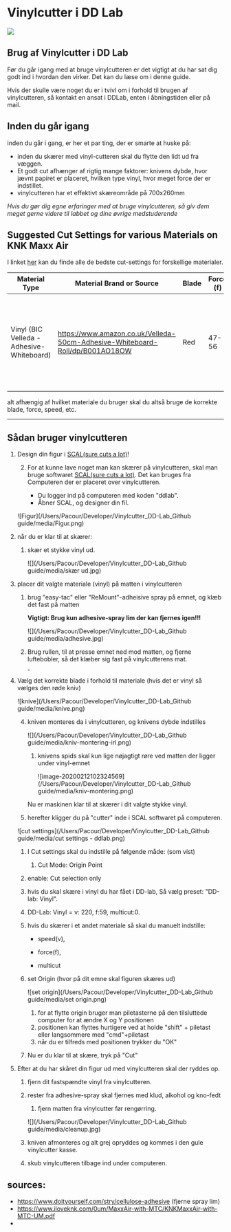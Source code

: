 # Vinylcutter i DD Lab

![](https://i.pinimg.com/originals/67/19/80/671980f258975d6b4f6d97a704e83e37.jpg)

## Brug af Vinylcutter i DD Lab

Før du går igang med at bruge vinylcutteren er det vigtigt at du har sat dig godt ind i hvordan den virker. Det kan du læse om i denne guide.

Hvis der skulle være noget du er i tvivl om i forhold til brugen af vinylcutteren, så kontakt en ansat i DDLab, enten i åbningstiden eller på mail.

## Inden du går igang

inden du går i gang, er her et par ting, der er smarte at huske på:

- inden du skærer med vinyl-cutteren skal du flytte den lidt ud fra væggen.
- Et godt cut afhænger af rigtig mange faktorer: knivens dybde, hvor jævnt papiret er placeret, hvilken type vinyl, hvor meget force der er indstillet.
- vinylcutteren har et effektivt skæreområde på 700x260mm

*Hvis du gør dig egne erfaringer med at bruge vinylcutteren, så giv dem meget gerne videre til labbet og dine øvrige medstuderende*

## Suggested Cut Settings for various Materials on KNK Maxx Air

I linket [her](https://www.iloveknk.com/Support/Settings/Suggested-MaxxAir-Settings.pdf) kan du finde alle de bedste cut-settings for forskellige materialer.

| Material Type                             | Material Brand or Source                                     | Blade | Force (f) | Speed (v) | # of Passes | Other Comments                                               |
| ----------------------------------------- | ------------------------------------------------------------ | ----- | --------- | --------- | ----------- | ------------------------------------------------------------ |
| Vinyl (BIC Velleda - Adhesive-Whiteboard) | https://www.amazon.co.uk/Velleda-50cm-Adhesive-Whiteboard-Roll/dp/B001AO18OW | Red   | 47-56     | 220       | 1           | afhængig af hvor komplex en form man skærer skal man bruge mere eller mindre **Force** |

alt afhængig af hvilket materiale du bruger skal du altså bruge de korrekte blade, force, speed, etc.

_______

## Sådan bruger vinylcutteren

1. Design din figur i [SCAL(sure cuts a lot)](http://surecutsalot.com/software/software_scal.html)!

   2. For at kunne lave noget man kan skærer på vinylcutteren, skal man bruge softwaret [SCAL(sure cuts a lot)](http://surecutsalot.com/software/software_scal.html). Det kan bruges fra Computeren der er placeret over vinylcutteren.

      - Du logger ind på computeren med koden "ddlab".
      - Åbner SCAL, og designer din fil.

   ![Figur](/Users/Pacour/Developer/Vinylcutter_DD-Lab_Github guide/media/Figur.png)

2. når du er klar til at skærer:

   1. skær et stykke vinyl ud.

      ![](/Users/Pacour/Developer/Vinylcutter_DD-Lab_Github guide/media/skær ud.jpg)

3. placer dit valgte materiale (vinyl) på matten i vinylcutteren

   1. brug "easy-tac" eller "ReMount"-adheisive spray på emnet, og klæb det fast på matten

      **Vigtigt: Brug kun adhesive-spray lim der kan fjernes igen!!!**

      ![](/Users/Pacour/Developer/Vinylcutter_DD-Lab_Github guide/media/adhesive.jpg)

   2. Brug rullen, til at presse emnet ned mod matten, og fjerne luftebobler, så det klæber sig fast på vinylcutterens mat.

      <img src="/Users/Pacour/Developer/Vinylcutter_DD-Lab_Github guide/media/roller2.jpg" style="zoom: 33%;" />

4. Vælg det korrekte blade i forhold til materiale (hvis det er vinyl så vælges den røde kniv)

   ![knive](/Users/Pacour/Developer/Vinylcutter_DD-Lab_Github guide/media/knive.png)

   4. kniven monteres da i vinylcutteren, og knivens dybde indstilles

      ![](/Users/Pacour/Developer/Vinylcutter_DD-Lab_Github guide/media/kniv-montering-irl.png)

      1. knivens spids skal kun lige nøjagtigt røre ved matten der ligger under vinyl-emnet

         ![image-20200212102324569](/Users/Pacour/Developer/Vinylcutter_DD-Lab_Github guide/media/kniv-montering.png)

      Nu er maskinen klar til at skærer i dit valgte stykke vinyl.

   5. herefter kligger du på "cutter" inde i SCAL softwaret på computeren.

   ![cut settings](/Users/Pacour/Developer/Vinylcutter_DD-Lab_Github guide/media/cut settings - ddlab.png)

   1. I Cut settings skal du indstille på følgende måde: (som vist)

      1. Cut Mode: Origin Point
   2. enable: Cut selection only

   2. hvis du skal skære i vinyl du har fået i DD-lab, Så vælg preset: "DD-lab: Vinyl".

   1. DD-Lab: Vinyl = v: 220, f:59, multicut:0.

   3. hvis du skærer i et andet materiale så skal du manuelt indstille:

      - speed(v), 

      - force(f), 

      - multicut

   4. set Origin (hvor på dit emne skal figuren skæres ud)

      ![set origin](/Users/Pacour/Developer/Vinylcutter_DD-Lab_Github guide/media/set origin.png)

      1. for at flytte origin bruger man piletasterne på den tilsluttede computer for at ændre X og Y positionen
      2. positionen kan flyttes hurtigere ved at holde "shift" + piletast eller langsommere med "cmd"+piletast
      3. når du er tilfreds med positionen trykker du "OK"

   5. Nu er du klar til at skære, tryk på "Cut"

5. Efter at du har skåret din figur ud med vinylcutteren skal der ryddes op.

   1. fjern dit fastspændte vinyl fra vinylcutteren.

   2. rester fra adhesive-spray skal fjernes med klud, alkohol og kno-fedt

      1. fjern matten fra vinylcutter før rengørring.

      ![](/Users/Pacour/Developer/Vinylcutter_DD-Lab_Github guide/media/cleanup.jpg)

   3. kniven afmonteres og alt grej opryddes og kommes i den gule vinylcutter kasse.

   4. skub vinylcutteren tilbage ind under computeren.

## sources:

- https://www.doityourself.com/stry/cellulose-adhesive (fjerne spray lim)
- https://www.iloveknk.com/0um/MaxxAir-with-MTC/KNKMaxxAir-with-MTC-UM.pdf
- 
